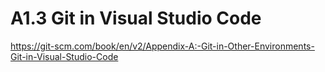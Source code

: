 # A1.3 Git in Visual Studio Code

<https://git-scm.com/book/en/v2/Appendix-A:-Git-in-Other-Environments-Git-in-Visual-Studio-Code>
